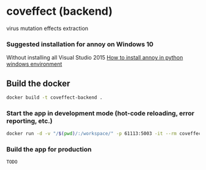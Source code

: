 # coveffect (backend)

virus mutation effects extraction

### Suggested installation for annoy on Windows 10
Without installing all Visual Studio 2015
[How to install annoy in python windows environment](https://www.programmersought.com/article/95834605670/)

## Build the docker
```bash
docker build -t coveffect-backend .
```

### Start the app in development mode (hot-code reloading, error reporting, etc.)
```bash
docker run -d -v "/$(pwd)/:/workspace/" -p 61113:5003 -it --rm coveffect-backend:latest flask run -p 5003 -h 0.0.0.0
```

### Build the app for production
```bash
TODO
```
